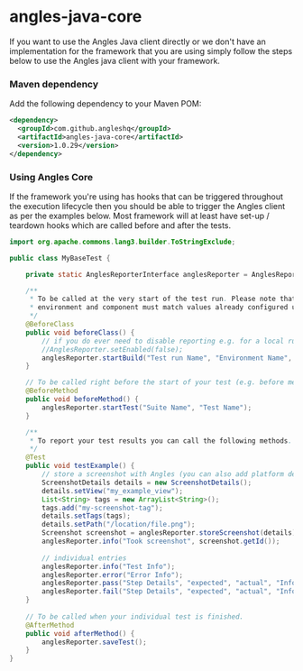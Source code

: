 # angles-java-core

If you want to use the Angles Java client directly or we don't have an implementation for the framework that you are using simply follow the steps below to use the Angles java client with your framework.

### Maven dependency
Add the following dependency to your Maven POM:
``` xml
<dependency>
  <groupId>com.github.angleshq</groupId>
  <artifactId>angles-java-core</artifactId>
  <version>1.0.29</version>
</dependency>
```

### Using Angles Core
If the framework you're using has hooks that can be triggered throughout the execution lifecycle then you should be able to trigger the Angles client as per the examples below. 
Most framework will at least have set-up / teardown hooks which are called before and after the tests.

```java
import org.apache.commons.lang3.builder.ToStringExclude;

public class MyBaseTest {

    private static AnglesReporterInterface anglesReporter = AnglesReporter.getInstance("http://127.0.0.1:3000/rest/api/v1.0/");

    /**
     * To be called at the very start of the test run. Please note that the team, 
     * environment and component must match values already configured using the Angles API.
     */
    @BeforeClass
    public void beforeClass() {
        // if you do ever need to disable reporting e.g. for a local run you can us this method.
        //AnglesReporter.setEnabled(false);
        anglesReporter.startBuild("Test run Name", "Environment Name", "Team Name", "Component Name");
    }

    // To be called right before the start of your test (e.g. before method)
    @BeforeMethod
    public void beforeMethod() {
        anglesReporter.startTest("Suite Name", "Test Name");
    }

    /**
     * To report your test results you can call the following methods.
     */
    @Test
    public void testExample() {
        // store a screenshot with Angles (you can also add platform details)
        ScreenshotDetails details = new ScreenshotDetails();
        details.setView("my_example_view");
        List<String> tags = new ArrayList<String>();
        tags.add("my-screenshot-tag");
        details.setTags(tags);
        details.setPath("/location/file.png");
        Screenshot screenshot = anglesReporter.storeScreenshot(details);
        anglesReporter.info("Took screenshot", screenshot.getId());
        
        // individual entries
        anglesReporter.info("Test Info");
        anglesReporter.error("Error Info");
        anglesReporter.pass("Step Details", "expected", "actual", "Information e.g. to reproduce");
        anglesReporter.fail("Step Details", "expected", "actual", "Information e.g. to reproduce");
    }
    
    // To be called when your individual test is finished.
    @AfterMethod
    public void afterMethod() {
        anglesReporter.saveTest();
    }
}

```